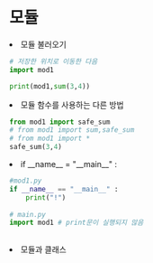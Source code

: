 # 모듈

<li> 모듈 불러오기

```python
# 저장한 위치로 이동한 다음 
import mod1

print(mod1,sum(3,4))
```

<li> 모듈 함수를 사용하는 다른 방법

```python
from mod1 import safe_sum
# from mod1 import sum,safe_sum
# from mod1 import *
safe_sum(3,4)
```

<li> if __name__ = "__main__" :

```python
#mod1.py
if __name__ == "__main__" :
    print("!")
    
# main.py
import mod1 # print문이 실행되지 않음
    
```

<li> 모듈과 클래스

```python

```